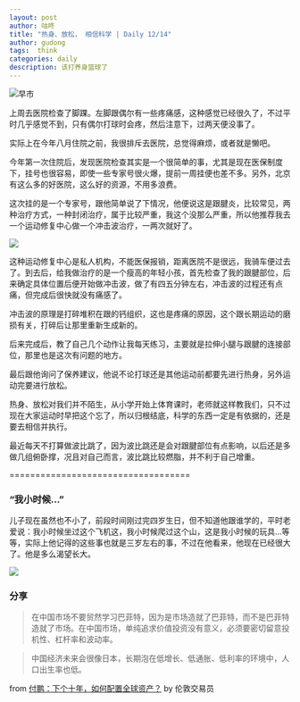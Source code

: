 ```yaml
---
layout: post
author: 咕咚
title: "热身、放松， 相信科学 | Daily 12/14"
author: gudong
tags:  think
categories: daily
description: 该打养身篮球了
---
```




![早市](https://wx1.sinaimg.cn/mw690/6fb50cedly1g9wfev9oqgj23k02o0hdw.jpg)

上周去医院检查了脚踝。左脚跟偶尔有一些疼痛感，这种感觉已经很久了，不过平时几乎感觉不到，只有偶尔打球时会疼，然后注意下，过两天便没事了。

实际上在今年八月住院之前，我很排斥去医院，总觉得麻烦，或者就是懒吧。

今年第一次住院后，发现医院检查其实是一个很简单的事，尤其是现在医保制度下，挂号也很容易，即使一些专家号很火爆，提前一周挂便也差不多。另外，北京有这么多的好医院，这么好的资源，不用多浪费。

这次挂的是一个专家号，跟他简单说了下情况，他便说这是跟腱炎，比较常见，两种治疗方式，一种封闭治疗，属于比较严重，我这个没那么严重，所以他推荐我去一个运动修复中心做一个冲击波治疗，一两次就好了。

![](https://wx1.sinaimg.cn/mw690/6fb50cedly1g9wfhd9ak7j23k02o0e85.jpg)

这种运动修复中心是私人机构，不能医保报销，距离医院不是很远，我骑车便过去了。到去后，给我做治疗的是一个瘦高的年轻小孩，首先检查了我的跟腱部位，后来确定具体位置后便开始做冲击波，做了有四五分钟左右，冲击波的过程还有点痛，但完成后很快就没有痛感了。

冲击波的原理是打碎堆积在跟的钙组织，这也是疼痛的原因，这个跟长期运动的磨损有关，打碎后让那里重新生成新的。

后来完成后，教了自己几个动作让我每天练习，主要就是拉伸小腿与跟腱的连接部位，那里也是这次有问题的地方。

最后跟他询问了保养建议，他说不论打球还是其他运动前都要先进行热身，另外运动完要进行放松。

热身、放松对我们并不陌生，从小学开始上体育课时，老师就这样教我们，只不过现在大家运动时早把这个忘了，所以归根结底，科学的东西一定是有依据的，还是要去相信并执行。

最近每天不打算做波比跳了，因为波比跳还是会对跟腱部位有点影响，以后还是多做几组俯卧撑，况且对自己而言，波比跳比较燃脂，并不利于自己增重。

===================================

### “我小时候…”
儿子现在虽然也不小了，前段时间刚过完四岁生日，但不知道他跟谁学的，平时老爱说：我小时候坐过这个飞机这，我小时候爬过这个山，这是我小时候的玩具…等等，实际上他记得的这些事也就是三岁左右的事，不过在他看来，他现在已经很大了。他是多么渴望长大。

![](https://timgsa.baidu.com/timg?image&quality=80&size=b9999_10000&sec=1576329533484&di=62d64a0b6fef5d57fe4088d7c0569e66&imgtype=0&src=http%3A%2F%2Fb-ssl.duitang.com%2Fuploads%2Fitem%2F201511%2F15%2F20151115201504_EP5Fw.jpeg)

### 分享

> 在中国市场不要贸然学习巴菲特，因为是市场造就了巴菲特，而不是巴菲特造就了市场。在中国市场，单纯追求价值投资没有意义，必须要密切留意投机性、杠杆率和波动率。

> 中国经济未来会很像日本，长期泡在低增长、低通胀、低利率的环境中，人口出生率也低。

from [付鹏：下个十年，如何配置全球资产？](https://mp.weixin.qq.com/s/iObCbOSnVjnlCUczNNg-GQ) by 伦敦交易员
